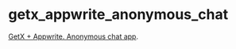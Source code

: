 # getx_appwrite_anonymous_chat
[
GetX + Appwrite. Anonymous chat app](https://medium.com/easy-flutter/flutter-getx-appwrite-anonymous-chat-app-05af4672c936).
